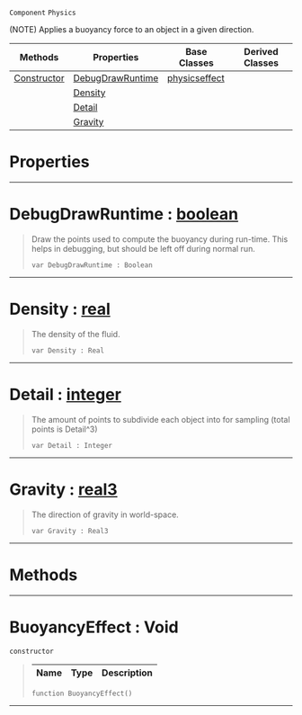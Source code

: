  `Component` `Physics`



(NOTE) Applies a buoyancy force to an object in a given direction.

|Methods|Properties|Base Classes|Derived Classes|
|---|---|---|---|
|[ Constructor](https://github.com/ArendDanielek/ZeroDocsTest/blob/master/code_reference/class_reference/buoyancyeffect.markdown#buoyancyeffect-void)|[ DebugDrawRuntime](https://github.com/ArendDanielek/ZeroDocsTest/blob/master/code_reference/class_reference/buoyancyeffect.markdown#debugdrawruntime-zero-en)|[physicseffect](https://github.com/ArendDanielek/ZeroDocsTest/blob/master/code_reference/class_reference/physicseffect.markdown)| |
| |[ Density](https://github.com/ArendDanielek/ZeroDocsTest/blob/master/code_reference/class_reference/buoyancyeffect.markdown#density-zero-engine-docu)| | |
| |[ Detail](https://github.com/ArendDanielek/ZeroDocsTest/blob/master/code_reference/class_reference/buoyancyeffect.markdown#detail-zero-engine-docum)| | |
| |[ Gravity](https://github.com/ArendDanielek/ZeroDocsTest/blob/master/code_reference/class_reference/buoyancyeffect.markdown#gravity-zero-engine-docu)| | |


 #  Properties


---  
 #  DebugDrawRuntime : [boolean](https://github.com/ArendDanielek/ZeroDocsTest/blob/master/code_reference/zilch_base_types/boolean.markdown)

> Draw the points used to compute the buoyancy during run-time. This helps in debugging, but should be left off during normal run.
> ``` lang=cpp, name=Zilch
> var DebugDrawRuntime : Boolean


---  
 #  Density : [real](https://github.com/ArendDanielek/ZeroDocsTest/blob/master/code_reference/zilch_base_types/real.markdown)

> The density of the fluid.
> ``` lang=cpp, name=Zilch
> var Density : Real


---  
 #  Detail : [integer](https://github.com/ArendDanielek/ZeroDocsTest/blob/master/code_reference/zilch_base_types/integer.markdown)

> The amount of points to subdivide each object into for sampling (total points is Detail^3)
> ``` lang=cpp, name=Zilch
> var Detail : Integer


---  
 #  Gravity : [real3](https://github.com/ArendDanielek/ZeroDocsTest/blob/master/code_reference/zilch_base_types/real3.markdown)

> The direction of gravity in world-space.
> ``` lang=cpp, name=Zilch
> var Gravity : Real3


---  
 #  Methods


---  
 #  BuoyancyEffect : Void

 `constructor`

> 
> |Name|Type|Description|
> |---|---|---|
> ``` lang=cpp, name=Zilch
> function BuoyancyEffect()
> ``` 


---  
 
  
  
  
  
  
  
  

 